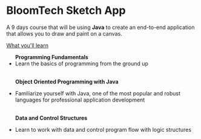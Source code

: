 # BloomTech Sketch App
A 9 days course that will be using <b>Java</b> to create an end-to-end application that allows you to draw and paint on a canvas.

<u>What you'll learn</u>
  <ul>
  <b>Programming Fundamentals</b>
  <li>Learn the basics of programming from the ground up</li>
  
  <br>  
  
  <b>Object Oriented Programming with Java</b>
  <li>Familiarize yourself with Java, one of the most popular and robust languages for professional application development</li>
  
  <br>
  
  <b>Data and Control Structures</b>
  <li>Learn to work with data and control program flow with logic structures</li>
</ul>
